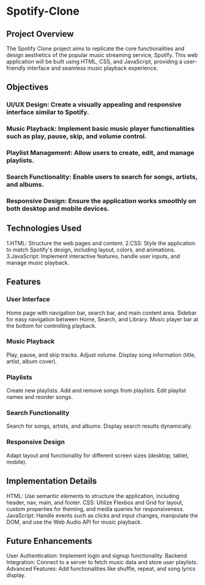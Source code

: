 # Spotify-Clone
## Project Overview
The Spotify Clone project aims to replicate the core functionalities and design aesthetics of the popular music streaming service, Spotify. This web application will be built using HTML, CSS, and JavaScript, providing a user-friendly interface and seamless music playback experience.

## Objectives
### UI/UX Design: Create a visually appealing and responsive interface similar to Spotify.
### Music Playback: Implement basic music player functionalities such as play, pause, skip, and volume control.
### Playlist Management: Allow users to create, edit, and manage playlists.
### Search Functionality: Enable users to search for songs, artists, and albums.
### Responsive Design: Ensure the application works smoothly on both desktop and mobile devices.

## Technologies Used
1.HTML: Structure the web pages and content.
2.CSS: Style the application to match Spotify's design, including layout, colors, and animations.
3.JavaScript: Implement interactive features, handle user inputs, and manage music playback.

## Features
### User Interface
Home page with navigation bar, search bar, and main content area.
Sidebar for easy navigation between Home, Search, and Library.
Music player bar at the bottom for controlling playback.
### Music Playback
Play, pause, and skip tracks.
Adjust volume.
Display song information (title, artist, album cover).
### Playlists
Create new playlists.
Add and remove songs from playlists.
Edit playlist names and reorder songs.
### Search Functionality
Search for songs, artists, and albums.
Display search results dynamically.
### Responsive Design
Adapt layout and functionality for different screen sizes (desktop, tablet, mobile).

## Implementation Details
HTML: Use semantic elements to structure the application, including header, nav, main, and footer.
CSS: Utilize Flexbox and Grid for layout, custom properties for theming, and media queries for responsiveness.
JavaScript: Handle events such as clicks and input changes, manipulate the DOM, and use the Web Audio API for music playback.

## Future Enhancements
User Authentication: Implement login and signup functionality.
Backend Integration: Connect to a server to fetch music data and store user playlists.
Advanced Features: Add functionalities like shuffle, repeat, and song lyrics display.
